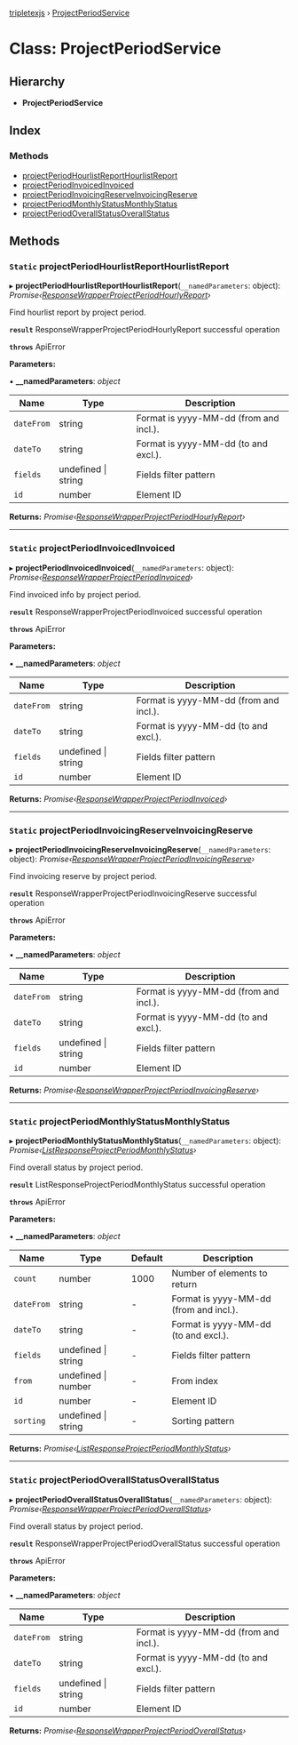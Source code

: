 [tripletexjs](../README.md) › [ProjectPeriodService](projectperiodservice.md)

# Class: ProjectPeriodService

## Hierarchy

* **ProjectPeriodService**

## Index

### Methods

* [projectPeriodHourlistReportHourlistReport](projectperiodservice.md#static-projectperiodhourlistreporthourlistreport)
* [projectPeriodInvoicedInvoiced](projectperiodservice.md#static-projectperiodinvoicedinvoiced)
* [projectPeriodInvoicingReserveInvoicingReserve](projectperiodservice.md#static-projectperiodinvoicingreserveinvoicingreserve)
* [projectPeriodMonthlyStatusMonthlyStatus](projectperiodservice.md#static-projectperiodmonthlystatusmonthlystatus)
* [projectPeriodOverallStatusOverallStatus](projectperiodservice.md#static-projectperiodoverallstatusoverallstatus)

## Methods

### `Static` projectPeriodHourlistReportHourlistReport

▸ **projectPeriodHourlistReportHourlistReport**(`__namedParameters`: object): *Promise‹[ResponseWrapperProjectPeriodHourlyReport](../interfaces/responsewrapperprojectperiodhourlyreport.md)›*

Find hourlist report by project period.

**`result`** ResponseWrapperProjectPeriodHourlyReport successful operation

**`throws`** ApiError

**Parameters:**

▪ **__namedParameters**: *object*

Name | Type | Description |
------ | ------ | ------ |
`dateFrom` | string | Format is yyyy-MM-dd (from and incl.). |
`dateTo` | string | Format is yyyy-MM-dd (to and excl.). |
`fields` | undefined &#124; string | Fields filter pattern |
`id` | number | Element ID |

**Returns:** *Promise‹[ResponseWrapperProjectPeriodHourlyReport](../interfaces/responsewrapperprojectperiodhourlyreport.md)›*

___

### `Static` projectPeriodInvoicedInvoiced

▸ **projectPeriodInvoicedInvoiced**(`__namedParameters`: object): *Promise‹[ResponseWrapperProjectPeriodInvoiced](../interfaces/responsewrapperprojectperiodinvoiced.md)›*

Find invoiced info by project period.

**`result`** ResponseWrapperProjectPeriodInvoiced successful operation

**`throws`** ApiError

**Parameters:**

▪ **__namedParameters**: *object*

Name | Type | Description |
------ | ------ | ------ |
`dateFrom` | string | Format is yyyy-MM-dd (from and incl.). |
`dateTo` | string | Format is yyyy-MM-dd (to and excl.). |
`fields` | undefined &#124; string | Fields filter pattern |
`id` | number | Element ID |

**Returns:** *Promise‹[ResponseWrapperProjectPeriodInvoiced](../interfaces/responsewrapperprojectperiodinvoiced.md)›*

___

### `Static` projectPeriodInvoicingReserveInvoicingReserve

▸ **projectPeriodInvoicingReserveInvoicingReserve**(`__namedParameters`: object): *Promise‹[ResponseWrapperProjectPeriodInvoicingReserve](../interfaces/responsewrapperprojectperiodinvoicingreserve.md)›*

Find invoicing reserve by project period.

**`result`** ResponseWrapperProjectPeriodInvoicingReserve successful operation

**`throws`** ApiError

**Parameters:**

▪ **__namedParameters**: *object*

Name | Type | Description |
------ | ------ | ------ |
`dateFrom` | string | Format is yyyy-MM-dd (from and incl.). |
`dateTo` | string | Format is yyyy-MM-dd (to and excl.). |
`fields` | undefined &#124; string | Fields filter pattern |
`id` | number | Element ID |

**Returns:** *Promise‹[ResponseWrapperProjectPeriodInvoicingReserve](../interfaces/responsewrapperprojectperiodinvoicingreserve.md)›*

___

### `Static` projectPeriodMonthlyStatusMonthlyStatus

▸ **projectPeriodMonthlyStatusMonthlyStatus**(`__namedParameters`: object): *Promise‹[ListResponseProjectPeriodMonthlyStatus](../interfaces/listresponseprojectperiodmonthlystatus.md)›*

Find overall status by project period.

**`result`** ListResponseProjectPeriodMonthlyStatus successful operation

**`throws`** ApiError

**Parameters:**

▪ **__namedParameters**: *object*

Name | Type | Default | Description |
------ | ------ | ------ | ------ |
`count` | number | 1000 | Number of elements to return |
`dateFrom` | string | - | Format is yyyy-MM-dd (from and incl.). |
`dateTo` | string | - | Format is yyyy-MM-dd (to and excl.). |
`fields` | undefined &#124; string | - | Fields filter pattern |
`from` | undefined &#124; number | - | From index |
`id` | number | - | Element ID |
`sorting` | undefined &#124; string | - | Sorting pattern |

**Returns:** *Promise‹[ListResponseProjectPeriodMonthlyStatus](../interfaces/listresponseprojectperiodmonthlystatus.md)›*

___

### `Static` projectPeriodOverallStatusOverallStatus

▸ **projectPeriodOverallStatusOverallStatus**(`__namedParameters`: object): *Promise‹[ResponseWrapperProjectPeriodOverallStatus](../interfaces/responsewrapperprojectperiodoverallstatus.md)›*

Find overall status by project period.

**`result`** ResponseWrapperProjectPeriodOverallStatus successful operation

**`throws`** ApiError

**Parameters:**

▪ **__namedParameters**: *object*

Name | Type | Description |
------ | ------ | ------ |
`dateFrom` | string | Format is yyyy-MM-dd (from and incl.). |
`dateTo` | string | Format is yyyy-MM-dd (to and excl.). |
`fields` | undefined &#124; string | Fields filter pattern |
`id` | number | Element ID |

**Returns:** *Promise‹[ResponseWrapperProjectPeriodOverallStatus](../interfaces/responsewrapperprojectperiodoverallstatus.md)›*
